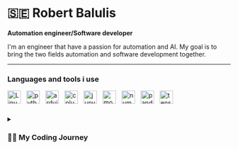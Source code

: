 # 🇸🇪 Robert Balulis

**Automation engineer/Software developer**

I'm an engineer that have a passion for automation and AI. My goal is to bring the two fields automation and software development together.


---

###  Languages and tools i use


<img align="left" alt="Linux" width="30px" style="padding-right:10px;" src="https://cdn.jsdelivr.net/gh/devicons/devicon/icons/linux/linux-original.svg" />
<img align="left" alt="python" width="30px" style="padding-right:10px;" src="https://cdn.jsdelivr.net/gh/devicons/devicon/icons/python/python-plain.svg" />
<img align="left" alt="arduino" width="30px" style="padding-right:10px;" src="https://cdn.jsdelivr.net/gh/devicons/devicon/icons/arduino/arduino-original.svg" />
<img align="left" alt="cplusplus" width="30px" style="padding-right:10px;" src="https://cdn.jsdelivr.net/gh/devicons/devicon/icons/cplusplus/cplusplus-original.svg" />
<img align="left" alt="jupyter" width="30px" style="padding-right:10px;" src="https://cdn.jsdelivr.net/gh/devicons/devicon/icons/jupyter/jupyter-original-wordmark.svg" />
<img align="left" alt="mongodb" width="30px" style="padding-right:10px;" src="https://cdn.jsdelivr.net/gh/devicons/devicon/icons/mongodb/mongodb-original-wordmark.svg" />
<img align="left" alt="numpy" width="30px" style="padding-right:10px;" src="https://cdn.jsdelivr.net/gh/devicons/devicon/icons/numpy/numpy-original.svg" />
<img align="left" alt="pandas" width="30px" style="padding-right:10px;" src="https://cdn.jsdelivr.net/gh/devicons/devicon/icons/pandas/pandas-original.svg" />
<img align="left" alt="tensorflow" width="30px" style="padding-right:10px;" src="https://cdn.jsdelivr.net/gh/devicons/devicon/icons/tensorflow/tensorflow-original.svg" />
<br />

#


#

<details>
 <summary><h3>👨‍💻 My Coding Journey</h3></summary>
 I began my journey in the automation field as a technician that build controllers and programmed them to do lots of things,
 everything from making knee pads, making bed clothes to monitor and control hospitals, laboratories and industrial plant. 
 And from there i began learning C# then switched to Python because i wanted to learn machine learning and bring back that knowledge to industrial automation.
 


